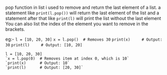 pop function in list i used to remove and return the last element of a list. 
a statement like `print(l.pop())` will return the last element of the list and a statement after that like `print(l)` will print the list without the last element
You can also list the index of the element you want to remove in the brackets. 

eg:- 
	`l = [10, 20, 30]`
	`x = l.pop()  # Removes 30`
	`print(x)     # Output: 30`
	`print(l)     # Output: [10, 20]`

	l = [10, 20, 30]
	`x = l.pop(0)  # Removes item at index 0, which is 10`
	`print(x)      # Output: 10`
	`print(l)      # Output: [20, 30]`
